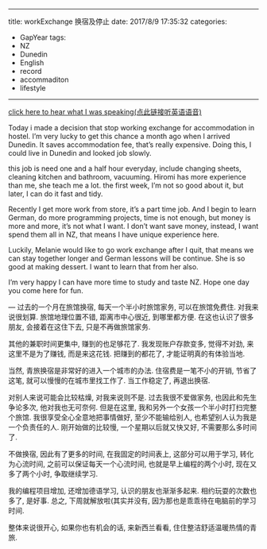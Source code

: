 
---
title: workExchange 换宿及停止
date: 2017/8/9 17:35:32
categories: 
- GapYear
tags:
- NZ
- Dunedin
- English 
- record
- accommaditon
- lifestyle

---
[click here to hear what I was speaking(点此链接听英语语音)][1]

Today i made a decision that stop working exchange for accommodation in hostel. 
I’m very lucky to get this chance a month ago when I arrived Dunedin. It saves accommodation fee, that’s really expensive. Doing this, I could live in Dunedin and looked job slowly. 

this job is need one and a half hour everyday, include changing sheets, cleaning kitchen and bathroom, vacuuming. Hiromi has more experience than me, she teach me a lot. the first week, I’m not so good about it, but later, I can do it fast and tidy. 

Recently I get more work from store, it’s a part time job. And I begin to learn German, do more programming projects, time is not enough, but money is more and more, it’s not what I want. I don’t want save money, instead, I want spend them all in NZ, that means I have unique experience here. 

Luckily, Melanie would like to go work exchange after I quit, that means we can stay together longer and German lessons will be continue. She is so good at making dessert. I want to learn that from her also. 

I’m very happy I can have more time to study and taste NZ. Hope one day you come here for fun.

—
过去的一个月在旅馆换宿, 每天一个半小时旅馆家务, 可以在旅馆免费住. 对我来说很划算. 旅馆地理位置不错, 距离市中心很近, 到哪里都方便. 在这也认识了很多朋友, 会接着在这住下去, 只是不再做旅馆家务.

其他的兼职时间更集中, 赚到的也足够花了. 我发现账户存款变多, 觉得不对劲, 来这里不是为了赚钱, 而是来这花钱. 把赚到的都花了, 才能证明真的有体验当地. 

当然, 青旅换宿是非常好的进入一个城市的办法. 住宿费是一笔不小的开销, 节省了这笔, 就可以慢慢的在城市里找工作了. 当工作稳定了, 再退出换宿. 

对别人来说可能会比较枯燥, 对我来说则不是. 过去我很不爱做家务, 也因此和先生争论多次, 他对我也无可奈何. 但是在这里, 我和另外一个女孩一个半小时打扫完整个旅馆. 我很享受全心全意地把事情做好, 至少不能输给别人, 也希望别人认为我是一个负责任的人. 刚开始做的比较慢, 一个星期以后就又快又好, 不需要那么多时间了. 

不做换宿, 因此有了更多的时间, 在我固定的时间表上, 这部分可以用于学习, 转化为心流时间, 之前可以保证每天一个心流时间, 也就是早上编程的两个小时, 现在又多了两个小时, 争取继续学习. 

我的编程项目增加, 还增加德语学习, 认识的朋友也渐渐多起来. 相约玩耍的次数也多了, 是好事. 总之, 下周就解放啦(其实并没有, 因为那也是乖乖待在电脑前的学习时间. 

整体来说很开心, 如果你也有机会的话, 来新西兰看看, 住住整洁舒适温暖热情的青旅. 


[1]:	https://www.lizhi.fm/2040956/2617628276976195590